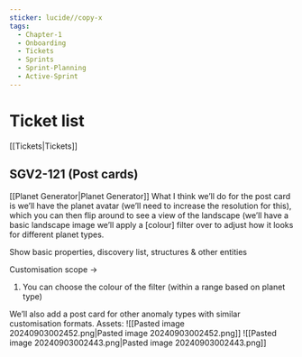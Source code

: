 ```yaml
---
sticker: lucide//copy-x
tags:
  - Chapter-1
  - Onboarding
  - Tickets
  - Sprints
  - Sprint-Planning
  - Active-Sprint
---
```

# Ticket list
[[Tickets|Tickets]]
## SGV2-121 (Post cards)
[[Planet Generator|Planet Generator]]
What I think we’ll do for the post card is we’ll have the planet avatar (we’ll need to increase the resolution for this), which you can then flip around to see a view of the landscape (we’ll have a basic landscape image we’ll apply a [colour] filter over to adjust how it looks for different planet types.

Show basic properties, discovery list, structures & other entities

Customisation scope →

1. You can choose the colour of the filter (within a range based on planet type)

We’ll also add a post card for other anomaly types with similar customisation formats.
Assets:
![[Pasted image 20240903002452.png|Pasted image 20240903002452.png]]
![[Pasted image 20240903002443.png|Pasted image 20240903002443.png]]